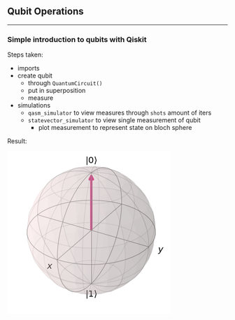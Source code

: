## Qubit Operations
______________________
### Simple introduction to qubits with Qiskit

Steps taken:
* imports
* create qubit
    * through `QuantumCircuit()`
    * put in superposition
    * measure
* simulations
    * `qasm_simulator` to view measures through `shots` amount of iters
    * `statevector_simulator` to view single measurement of qubit
        * plot measurement to represent state on bloch sphere

Result:

<img src='bloch_sphere.png'>